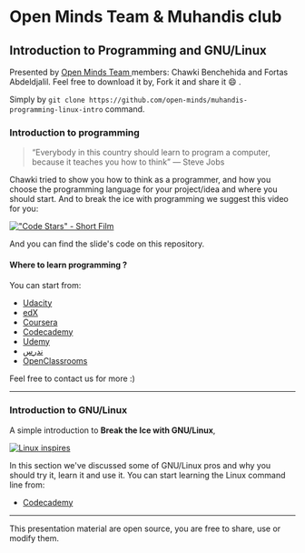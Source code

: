 # Open Minds Team & Muhandis club
## Introduction to Programming and GNU/Linux
Presented by [Open Minds Team ](https://www.facebook.com/open.minds.oran/) members: Chawki Benchehida and Fortas Abdeldjalil.
Feel free to download it by, Fork it and share it :smile: .

Simply by `git clone https://github.com/open-minds/muhandis-programming-linux-intro` command.
### Introduction to programming
> “Everybody in this country should learn to program a computer, because it teaches you how to think” — Steve Jobs

Chawki tried to show you how to think as a programmer, and how you choose the programming language for your project/idea and where you should start.
And to break the ice with programming we suggest this video for you:

[!["Code Stars" - Short Film](http://img.youtube.com/vi/dU1xS07N-FA/0.jpg)](http://www.youtube.com/watch?v=dU1xS07N-FA)

And you can find the slide's code on this repository.
#### Where to learn programming ?
You can start from:
* [Udacity](http://udacity.com/)
* [edX](http://edx.org/)
* [Coursera](http://coursera.org/)
* [Codecademy](http://codecademy.com/)
* [Udemy](http://udemy.com/)
* [ندرس](http://nadrus.com/)
* [OpenClassrooms](http://openclassrooms.com/)

Feel free to contact us for more :)

****
### Introduction to GNU/Linux
A simple introduction to **Break the Ice with GNU/Linux**,

[![Linux inspires](http://img.youtube.com/vi/GfU6ngCVips/0.jpg)](http://www.youtube.com/watch?v=GfU6ngCVips)


In this section we've discussed some of GNU/Linux pros and why you should try it, learn it and use it.
You can start learning the Linux command line from:
* [Codecademy](https://www.codecademy.com/learn/learn-the-command-line)

***
This presentation material are open source, you are free to share, use or modify them.
